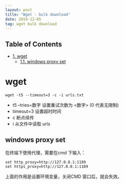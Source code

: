 ```yaml
---
layout: post
title: "Wget - bulk download"
date: 2019-12-05
tag: wget bulk download
---
```


<div id="table-of-contents">
<h2>Table of Contents</h2>
<div id="text-table-of-contents">
<ul>
<li><a href="#sec-1">1. wget</a>
<ul>
<li><a href="#sec-1-1">1.1. windows proxy set</a></li>
</ul>
</li>
</ul>
</div>
</div>

# wget<a id="sec-1" name="sec-1"></a>

    wget -t5 --timeout=3 -c -i urls.txt

-   t5 &#x2013;tries=数字 设置重试次数为 <数字> (0 代表无限制)
-   timeout=3 设置超时时间
-   c 断点续传
-   i 从文件中读取 urls

## windows proxy set<a id="sec-1-1" name="sec-1-1"></a>

在终端下使用代理，需要在cmd 下输入：

    set http_proxy=http://127.0.0.1:1189
    set https_proxy=http://127.0.0.1:1189

上面的作用是设置环境变量，关闭CMD 窗口后，就会失效。

